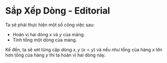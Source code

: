 # Sắp Xếp Dòng - Editorial

Ta sẽ phải thực hiện một số công việc sau:
- Hoán vị hai dòng $x$ và $y$ của mảng.
- Tính tổng một dòng của mảng.

Kế đến, ta sẽ xét từng cặp dòng $x, y \ (x < y)$ và nếu như tổng của hàng $x$ lớn hơn tổng của hàng $y$ thì ta hoán vị hai dòng này. 